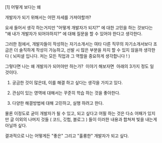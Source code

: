 \[1\] 어떻게 보다는 왜

개발자가 되기 위해서는 어떤 자세를 가져야할까?

요새 들어서 생각 하는거지만 "어떻게 개발자가 되지?" 에 대한 고민을 하는 것보다는 "왜 내가 개발자가 되어야하지?" 에 대해 질문을 할 수 있어야 한다고 생각한다.

그러한 점에서, 개발자들이 작성하는 자기소개서는 여타 다른 직무의 자기소개서보다 조금은 더 솔직하게 작성이 가능하고, 선발 시 많은 부분을 차지 할 수 있지 않을까 생각한다 ( 뇌피셜 입니다. 저는 모든 직업과 그 역할을 중요하게 생각합니다 ! )

그렇다면 나는 왜 개발자가 되어야만 하는가?  이야기 해보자면  아래의 3가지 정도 일 것이다.

1. 궁금한 것이 많은데, 이를 해결 하고 싶다는 생각을 가지고 있다.

2. 관심이 있는 영역에 대해서는 꾸준히 학습 하는 것을 좋아한다.

3. 다양한 해결방법에 대해 고민하고, 실행 하려고 한다.

물론 이정도로 굳이 개발자가 될 수 있고, 되고 싶다고 어필 하는 것은 다소 어패가 있지만 글 이외의 나머지 것들 ( 코드, 깃헙, 블로그 ) 들이 이러한 내용과 합쳐져 빛을 내는게 아닐까 싶다.

결과적으로 나는 어떻게든 "좋은" 그리고 "훌륭한" 개발자가 되고 싶다.
